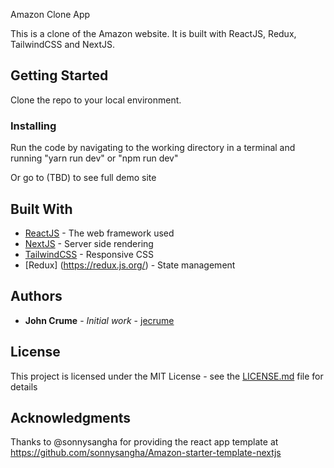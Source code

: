  Amazon Clone App

This is a clone of the Amazon website. It is built with ReactJS, Redux, TailwindCSS and NextJS.

## Getting Started

Clone the repo to your local environment. 

### Installing

Run the code by navigating to the working directory in a terminal and running "yarn run dev" or "npm run dev"

Or go to (TBD) to see full demo site


## Built With

* [ReactJS](https://reactjs.org/) - The web framework used
* [NextJS](https://nextjs.org/) - Server side rendering
* [TailwindCSS](https://tailwindcss.com/) - Responsive CSS
* [Redux] (https://redux.js.org/) - State management


## Authors

* **John Crume** - *Initial work* - [jecrume](https://github.com/jecrume)



## License

This project is licensed under the MIT License - see the [LICENSE.md](LICENSE.md) file for details

## Acknowledgments

Thanks to @sonnysangha for providing the react app template at https://github.com/sonnysangha/Amazon-starter-template-nextjs

